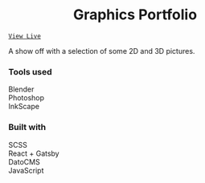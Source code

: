 <h1 align="center">
  Graphics Portfolio
</h1>
<code><a href="https://grafikimaster.gatsbyjs.io/">View Live</a></code>
  <p>A show off with a selection of some 2D and 3D pictures.</p>
<h3>Tools used</h3>
Blender   <br>
Photoshop <br>
InkScape  <br>

<h3>Built with</h3>
SCSS            <br>
React + Gatsby  <br>
DatoCMS         <br>
JavaScript      <br>

